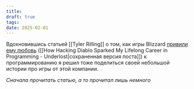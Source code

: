 ```yaml
---
title: 
draft: true
tags: 
date: 2025-02-01
---
```

Вдохновившись статьей [[Tyler Rilling]] о том, как игры Blizzard [привили ему любовь](https://underlost.net/writing/how-hacking-diablo-sparked-my-lifelong-career) ([[How Hacking Diablo Sparked My Lifelong Career in Programming - Underlost|сохраненная версия поста]]) к программированию я решил тоже поделиться своей небольшой истории про игры от этой компании.

*Сначала прочитать статью, а то прочитал лишь немного*
